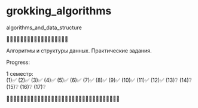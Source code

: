 # grokking_algorithms
algorithms_and_data_structure

🍒🍒🍒🍒🍒🍒🍒🍒🍒🍒🍒🍒🍒🍒🍒🍒🍒🍒

Алгоритмы и структуры данных. Практические задания.

Progress:

1 семестр:  
(1)✅ (2)✅ (3)✅ (4)✅ (5)✅ (6)✅ (7)✅ (8)✅ (9)✅ (10)✅ (11)✅ (12)✅ (13)❔ (14)❔ (15)❔ (16)❔ (17)❔   

🍒🍒🍒🍒🍒🍒🍒🍒🍒🍒🍒🍒🍒🍒🍒🍒🍒🍒🍒🍒🍒🍒🍒🍒🍒🍒🍒🍒🍒🍒🍒🍒🍒

